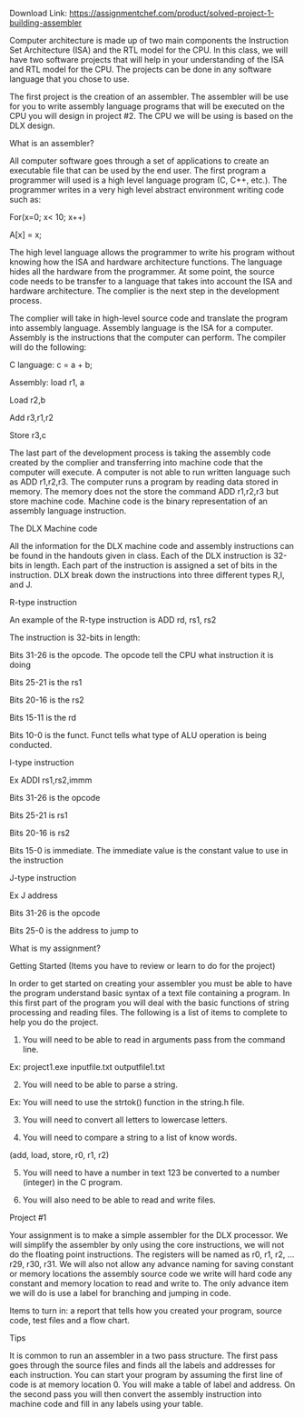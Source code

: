 Download Link: https://assignmentchef.com/product/solved-project-1-building-assembler
<br>
<p class="ui header product-top-header" title="Project 1 Building Assembler Solution"> Computer architecture is made up of two main components the Instruction Set Architecture (ISA) and the RTL model for the CPU.  In this class, we will have two software projects that will help in your understanding of the ISA and RTL model for the CPU.  The projects can be done in any software language that you chose to use.

The first project is the creation of an assembler.  The assembler will be use for you to write assembly language programs that will be executed on the CPU you will design in project #2.  The CPU we will be using is based on the DLX design.

What is an assembler?

All computer software goes through a set of applications to create an executable file that can be used by the end user.  The first program a programmer will used is a high level language program (C, C++, etc.).  The programmer writes in a very high level abstract environment writing code such as:

For(x=0; x&lt; 10; x++)

A[x] = x;

The high level language allows the programmer to write his program without knowing how the ISA and hardware architecture functions.  The language hides all the hardware from the programmer.  At some point, the source code needs to be transfer to a language that takes into account the ISA and hardware architecture.  The complier is the next step in the development process.

The complier will take in high-level source code and translate the program into assembly language.  Assembly language is the ISA for a computer.  Assembly is the instructions that the computer can perform.  The compiler will do the following:

C language:  c = a + b;

Assembly:      load r1, a

Load r2,b

Add r3,r1,r2

Store r3,c

The last part of the development process is taking the assembly code created by the complier and transferring into machine code that the computer will execute.  A computer is not able to run written language such as ADD r1,r2,r3.  The computer runs a program by reading data stored in memory.  The memory does not the store the command ADD r1,r2,r3 but store machine code.  Machine code is the binary representation of an assembly language instruction.

The DLX Machine code

All the information for the DLX machine code and assembly instructions can be found in the handouts given in class. Each of the DLX instruction is 32-bits in length.  Each part of the instruction is assigned a set of bits in the instruction.  DLX break down the instructions into three different types R,I, and J.

R-type instruction

An example of the R-type instruction is ADD rd, rs1, rs2

The instruction is 32-bits in length:

Bits 31-26 is the opcode. The opcode tell the CPU what instruction it is doing

Bits 25-21 is the rs1

Bits 20-16 is the rs2

Bits 15-11 is the rd

Bits 10-0 is the funct.  Funct tells what type of ALU operation is being conducted.

I-type instruction

Ex ADDI rs1,rs2,immm

Bits 31-26 is the opcode

Bits 25-21 is rs1

Bits 20-16 is rs2

Bits 15-0 is immediate.  The immediate value is the constant value to use in the instruction

J-type instruction

Ex J address

Bits 31-26 is the opcode

Bits 25-0 is the address to jump to

What is my assignment?

Getting Started (Items you have to review or learn to do for the project)

In order to get started on creating your assembler you must be able to have the program understand basic syntax of a text file containing a program.  In this first part of the program you will deal with the basic functions of string processing and reading files.  The following is a list of items to complete to help you do the project.

1) You will need to be able to read in arguments pass from the command line.

Ex: project1.exe inputfile.txt outputfile1.txt

2) You will need to be able to parse a string.

Ex: You will need to use the strtok() function in the string.h file.

3) You will need to convert all letters to lowercase letters.

4) You will need to compare a string to a list of know words.

(add, load, store, r0, r1, r2)

5) You will need to have a number in text 123 be converted to a number (integer) in the C program.

6) You will also need to be able to read and write files.

Project #1

Your assignment is to make a simple assembler for the DLX processor.  We will simplify the assembler by only using the core instructions, we will not do the floating point instructions.  The registers will be named as r0, r1, r2, … r29, r30, r31.  We will also not allow any advance naming for saving constant or memory locations the assembly source code we write will hard code any constant and memory location to read and write to.  The only advance item we will do is use a label for branching and jumping in code.

Items to turn in: a report that tells how you created your program, source code, test files and a flow chart.

Tips

It is common to run an assembler in a two pass structure.  The first pass goes through the source files and finds all the labels and addresses for each instruction.  You can start your program by assuming the first line of code is at memory location 0.  You will make a table of label and address.  On the second pass you will then convert the assembly instruction into machine code and fill in any labels using your table.
